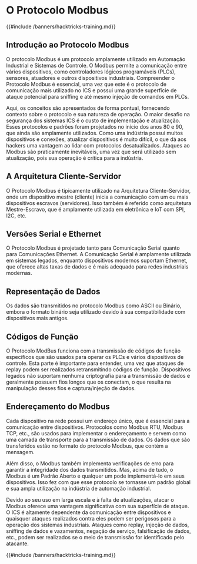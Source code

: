 # O Protocolo Modbus

{{#include /banners/hacktricks-training.md}}

## Introdução ao Protocolo Modbus

O protocolo Modbus é um protocolo amplamente utilizado em Automação Industrial e Sistemas de Controle. O Modbus permite a comunicação entre vários dispositivos, como controladores lógicos programáveis (PLCs), sensores, atuadores e outros dispositivos industriais. Compreender o Protocolo Modbus é essencial, uma vez que este é o protocolo de comunicação mais utilizado no ICS e possui uma grande superfície de ataque potencial para sniffing e até mesmo injeção de comandos em PLCs.

Aqui, os conceitos são apresentados de forma pontual, fornecendo contexto sobre o protocolo e sua natureza de operação. O maior desafio na segurança dos sistemas ICS é o custo de implementação e atualização. Esses protocolos e padrões foram projetados no início dos anos 80 e 90, que ainda são amplamente utilizados. Como uma indústria possui muitos dispositivos e conexões, atualizar dispositivos é muito difícil, o que dá aos hackers uma vantagem ao lidar com protocolos desatualizados. Ataques ao Modbus são praticamente inevitáveis, uma vez que será utilizado sem atualização, pois sua operação é crítica para a indústria.

## A Arquitetura Cliente-Servidor

O Protocolo Modbus é tipicamente utilizado na Arquitetura Cliente-Servidor, onde um dispositivo mestre (cliente) inicia a comunicação com um ou mais dispositivos escravos (servidores). Isso também é referido como arquitetura Mestre-Escravo, que é amplamente utilizada em eletrônica e IoT com SPI, I2C, etc.

## Versões Serial e Ethernet

O Protocolo Modbus é projetado tanto para Comunicação Serial quanto para Comunicações Ethernet. A Comunicação Serial é amplamente utilizada em sistemas legados, enquanto dispositivos modernos suportam Ethernet, que oferece altas taxas de dados e é mais adequado para redes industriais modernas.

## Representação de Dados

Os dados são transmitidos no protocolo Modbus como ASCII ou Binário, embora o formato binário seja utilizado devido à sua compatibilidade com dispositivos mais antigos.

## Códigos de Função

O Protocolo ModBus funciona com a transmissão de códigos de função específicos que são usados para operar os PLCs e vários dispositivos de controle. Esta parte é importante para entender, uma vez que ataques de replay podem ser realizados retransmitindo códigos de função. Dispositivos legados não suportam nenhuma criptografia para a transmissão de dados e geralmente possuem fios longos que os conectam, o que resulta na manipulação desses fios e captura/injeção de dados.

## Endereçamento do Modbus

Cada dispositivo na rede possui um endereço único, que é essencial para a comunicação entre dispositivos. Protocolos como Modbus RTU, Modbus TCP, etc., são usados para implementar o endereçamento e servem como uma camada de transporte para a transmissão de dados. Os dados que são transferidos estão no formato do protocolo Modbus, que contém a mensagem.

Além disso, o Modbus também implementa verificações de erro para garantir a integridade dos dados transmitidos. Mas, acima de tudo, o Modbus é um Padrão Aberto e qualquer um pode implementá-lo em seus dispositivos. Isso fez com que esse protocolo se tornasse um padrão global e sua ampla utilização na indústria de automação industrial.

Devido ao seu uso em larga escala e à falta de atualizações, atacar o Modbus oferece uma vantagem significativa com sua superfície de ataque. O ICS é altamente dependente da comunicação entre dispositivos e quaisquer ataques realizados contra eles podem ser perigosos para a operação dos sistemas industriais. Ataques como replay, injeção de dados, sniffing de dados e vazamentos, negação de serviço, falsificação de dados, etc., podem ser realizados se o meio de transmissão for identificado pelo atacante.

{{#include /banners/hacktricks-training.md}}
